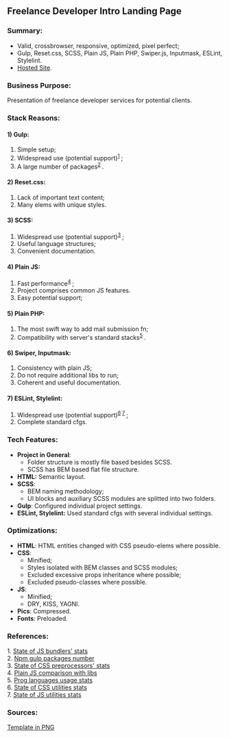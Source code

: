 ## Freelance Developer Intro Landing Page
### Summary:
- Valid, crossbrowser, responsive, optimized, pixel perfect;
- Gulp, Reset.css, SCSS, Plain JS, Plain PHP, Swiper.js, Inputmask, ESLint, Stylelint.
- [Hosted Site](https://dalekseev.netlify.app/).
 ### Business Purpose: 
Presentation of freelance developer services for potential clients.
### Stack Reasons: 
#### 1) Gulp: </br>
   1. Simple setup;
   2. Widespread use (potential support)<sup>[1](#f1) </sup>;
   3. A large number of packages<sup>[2](#f2) </sup>.
#### 2) Reset.css: </br>
   1. Lack of important text content;
   2. Many elems with unique styles. 
#### 3) SCSS:</br>
   1. Widespread use (potential support)<sup>[3](#f3) </sup>;
   2. Useful language structures;
   3. Convenient documentation.
#### 4) Plain JS:</br>
   1.	Fast performance<sup>[4](#f4) </sup>;
   2.	Project comprises common JS features.
   3.	Easy potential support;
#### 5) Plain PHP:</br>
1.	The most swift way to add mail submission fn;
2.	Compatibility with server's standard stacks<sup>[5](#f5) </sup>.
#### 6) Swiper, Inputmask:</br>
1.	Consistency with plain JS;
2.	Do not require additional libs to run;
3.	Coherent and useful documentation.
#### 7) ESLint, Stylelint:</br>
1. Widespread use (potential support)<sup>[6](#f7) </sup><sup>[7](#f7) </sup>;
2. Complete standard cfgs.
### Tech Features:
- **Project in General**: 
	- Folder structure is mostly file based besides SCSS.
	- SCSS has BEM based flat file structure.
- **HTML:** Semantic layout.
- **SCSS**:
	-	BEM naming methodology;
	-	UI blocks and auxiliary SCSS modules are splitted into two folders.
- **Gulp**: Configured individual project settings.
- **ESLint, Stylelint:** Used standard cfgs with several individual settings.
### Optimizations:
-   **HTML**: HTML entities changed with CSS pseudo-elems where possible.
-   **CSS**:
	- Minified;
	- Styles isolated with BEM classes and SCSS modules;
	- Excluded excessive props inheritance where possible;
	- Excluded pseudo-classes where possible.
- **JS**:
	- Minified;
	- DRY, KISS, YAGNI.
- **Pics**: Compressed.
- **Fonts**: Preloaded.
### References:
<span id="f1"> 1.</span> [State of JS bundlers' stats](https://2020.stateofjs.com/ru-RU/technologies/build-tools/) </br>
<span id="f2"> 2.</span> [Npm gulp packages number](https://www.npmjs.com/search?q=gulp) </br>
<span id="f3"> 3.</span> [State of CSS preprocessors' stats](https://2020.stateofcss.com/ru-RU/technologies/pre-post-processors/) </br>
<span id="f4"> 4.</span> [Plain JS comparison with libs](https://habr.com/ru/company/mailru/blog/188254/) </br>
<span id="f5"> 5.</span> [Prog languages usage stats](https://habr.com/ru/post/543346/) </br>
<span id="f6"> 6.</span> [State of CSS utilities stats](https://2020.stateofcss.com/ru-RU/other-tools/) </br>
<span id="f7"> 7.</span> [State of JS utilities stats](https://2020.stateofjs.com/ru-RU/other-tools/) </br>
### Sources:
[Template in PNG](https://disk.yandex.ru/i/7zUAVelBLli08A)